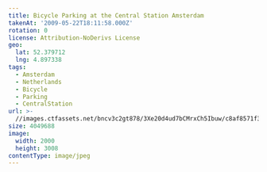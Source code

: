 ```yaml
---
title: Bicycle Parking at the Central Station Amsterdam
takenAt: '2009-05-22T18:11:58.000Z'
rotation: 0
license: Attribution-NoDerivs License
geo:
  lat: 52.379712
  lng: 4.897338
tags:
  - Amsterdam
  - Netherlands
  - Bicycle
  - Parking
  - CentralStation
url: >-
  //images.ctfassets.net/bncv3c2gt878/3Xe20d4ud7bCMrxCh5Ibuw/c8af8571f363a2c5e0daa75bb7e79c48/bicycle-parking-at-the-central-station-amsterdam_4419879038_o
size: 4049688
image:
  width: 2000
  height: 3008
contentType: image/jpeg
---
```


